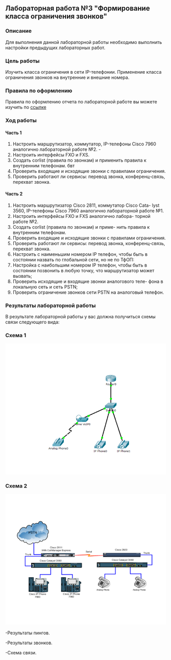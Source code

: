## Лабораторная работа №3 "Формирование класса ограничения звонков"

### Описание
Для выполнения данной лабораторной работы необходимо выполнить настройки предыдущих лабораторных работ.

### Цель работы
Изучить класса ограничения в сети IP-телефонии. Применение класса ограничения звонков на внутренние и внешние номера.

### Правила по оформлению
Правила по оформлению отчета по лабораторной работе вы можете изучить по [ссылке](../reportdesign.md)

### Ход работы

#### Часть 1

1. Настроить маршрутизатор, коммутатор, IP-телефоны Cisco 7960 аналогично лабораторной работе №2. -
2. Настроить интерфейсы FXO и FXS.
3. Создать corlist (правила по звонкам) и применить правила к внутренним телефонам. бвт
4. Проверить входящие и исходящие звонки с правилами ограничения.
5. Проверить работают ли сервисы: перевод звонка, конференц-связь, перехват звонка.

#### Часть 2 

1. Настроить маршрутизатор Cisco 2811, коммутатор Cisco Cata- lyst 3560, IP-телефоны Cisco 7960 аналогично лабораторной работе №1.
2. Настроить интерфейсы FXO и FXS аналогично лабора- торной работе №2.
3. Создать corlist (правила по звонкам) и приме- нить правила к внутренним телефонам.
4. Проверить входящие и исходящие звонки с правилами ограничения.
5. Проверить работают ли сервисы: перевод звонка, конференц-связь, перехват звонка.
6. Настроить с наименьшим номером IP телефон, чтобы быть в состоянии назвать по глобальной сети, но не по ТфОП:
 1. Настройка с наибольшим номером IP телефон, чтобы быть в состоянии позвонить в любую точку, что маршрутизатор может вызвать;
 2. Проверить исходящие и входящие звонки аналогового теле- фона в локальную сеть и сеть PSTN;
 3. Проверить ограничение звонков сети PSTN на аналоговый телефон.

### Результаты лабораторной работы
В результате лабораторной работы у вас должна получиться схемы связи следующего вида:

### Схема 1

![Схема 1](sh1.png)

### Схема 2

![Схема 2](sh2.png)

-Результаты пингов.

-Результаты звонков.

-Схема связи.